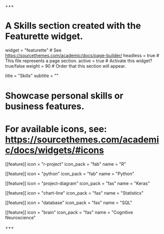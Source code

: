 +++
# A Skills section created with the Featurette widget.
widget = "featurette"  # See https://sourcethemes.com/academic/docs/page-builder/
headless = true  # This file represents a page section.
active = true  # Activate this widget? true/false
weight = 90  # Order that this section will appear.

title = "Skills"
subtitle = ""

# Showcase personal skills or business features.
# For available icons, see: https://sourcethemes.com/academic/docs/widgets/#icons

[[feature]]
  icon = "r-project"
  icon_pack = "fab"
  name = "R"

[[feature]]
  icon = "python"
  icon_pack = "fab"
  name = "Python"

[[feature]]
  icon = "project-diagram"
  icon_pack = "fas"
  name = "Keras"

[[feature]]
  icon = "chart-line"
  icon_pack = "fas"
  name = "Statistics"

[[feature]]
    icon = "database"
    icon_pack = "fas"
    name = "SQL"

  [[feature]]
    icon = "brain"
    icon_pack = "fas"
    name = "Cognitive Neuroscience"


+++
